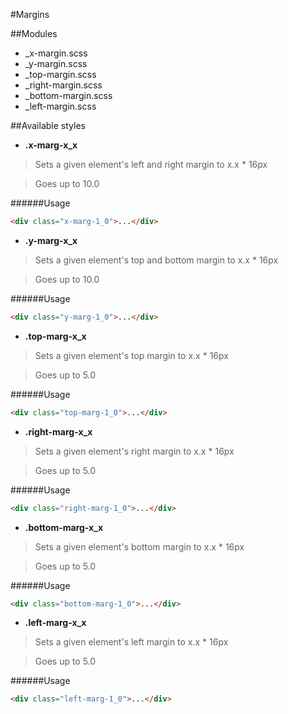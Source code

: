 #Margins

##Modules

* _x-margin.scss
* _y-margin.scss
* _top-margin.scss
* _right-margin.scss
* _bottom-margin.scss
* _left-margin.scss

##Available styles


* **.x-marg-x_x**

> Sets a given element's left and right margin to x.x * 16px

> Goes up to 10.0

######Usage
``` html
<div class="x-marg-1_0">...</div>
```


* **.y-marg-x_x**

> Sets a given element's top and bottom margin to x.x * 16px

> Goes up to 10.0

######Usage
``` html
<div class="y-marg-1_0">...</div>
```


* **.top-marg-x_x**

> Sets a given element's top margin to x.x * 16px

> Goes up to 5.0

######Usage
``` html
<div class="top-marg-1_0">...</div>
```


* **.right-marg-x_x**

> Sets a given element's right margin to x.x * 16px

> Goes up to 5.0

######Usage
``` html
<div class="right-marg-1_0">...</div>
```


* **.bottom-marg-x_x**

> Sets a given element's bottom margin to x.x * 16px

> Goes up to 5.0

######Usage
``` html
<div class="bottom-marg-1_0">...</div>
```


* **.left-marg-x_x**

> Sets a given element's left margin to x.x * 16px

> Goes up to 5.0

######Usage
``` html
<div class="left-marg-1_0">...</div>
```
